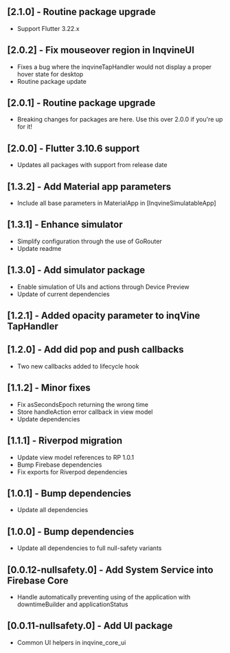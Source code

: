 ## [2.1.0] - Routine package upgrade
* Support Flutter 3.22.x

## [2.0.2] - Fix mouseover region in InqvineUI
* Fixes a bug where the inqvineTapHandler would not display a proper hover state for desktop
* Routine package update

## [2.0.1] - Routine package upgrade
* Breaking changes for packages are here. Use this over 2.0.0 if you're up for it!

## [2.0.0] - Flutter 3.10.6 support
* Updates all packages with support from release date

## [1.3.2] - Add Material app parameters
* Include all base parameters in MaterialApp in [InqvineSimulatableApp]

## [1.3.1] - Enhance simulator
* Simplify configuration through the use of GoRouter
* Update readme

## [1.3.0] - Add simulator package
* Enable simulation of UIs and actions through Device Preview
* Update of current dependencies

## [1.2.1] - Added opacity parameter to inqVine TapHandler

## [1.2.0] - Add did pop and push callbacks
* Two new callbacks added to lifecycle hook

## [1.1.2] - Minor fixes
* Fix asSecondsEpoch returning the wrong time
* Store handleAction error callback in view model
* Update dependencies

## [1.1.1] - Riverpod migration

* Update view model references to RP 1.0.1
* Bump Firebase dependencies
* Fix exports for Riverpod dependencies

## [1.0.1] - Bump dependencies

* Update all dependencies

## [1.0.0] - Bump dependencies

* Update all dependencies to full null-safety variants

## [0.0.12-nullsafety.0] - Add System Service into Firebase Core

* Handle automatically preventing using of the application with downtimeBuilder and applicationStatus

## [0.0.11-nullsafety.0] - Add UI package

* Common UI helpers in inqvine_core_ui
